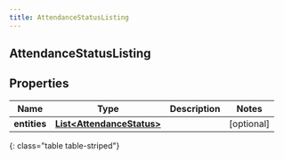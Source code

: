 ```yaml
---
title: AttendanceStatusListing
---
```


## AttendanceStatusListing

## Properties

| Name         | Type                                                                         | Description | Notes      |
| ------------ | ---------------------------------------------------------------------------- | ----------- | ---------- |
| **entities** | <!----><!---->[**List&lt;AttendanceStatus&gt;**](AttendanceStatus.md)<!----> |             | [optional] |

{: class="table table-striped"}
